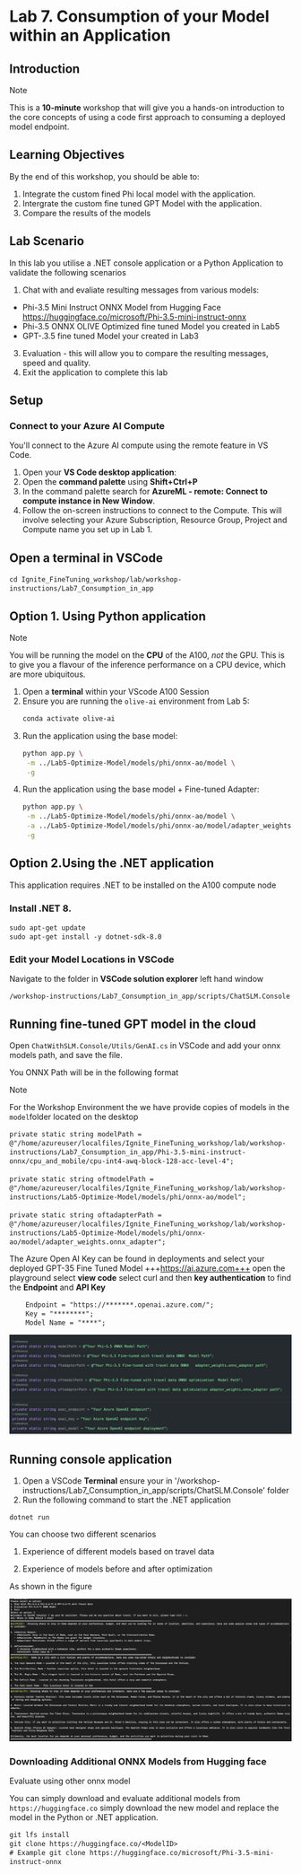 # Lab 7. Consumption of your Model within an Application 

## Introduction

> [!NOTE]
>This is a **10-minute** workshop that will give you a hands-on introduction to the core concepts of using a code first approach to consuming a deployed model endpoint. 

## Learning Objectives

By the end of this workshop, you should be able to:
1. Integrate the custom fined Phi local model with the application.
1. Intergrate the custom fine tuned GPT Model with the application.
2. Compare the results of the models

## Lab Scenario
In this lab you utilise a .NET console application or a Python Application to validate the following scenarios 

1. Chat with and evaliate resulting messages from various models:
- Phi-3.5 Mini Instruct ONNX Model from Hugging Face https://huggingface.co/microsoft/Phi-3.5-mini-instruct-onnx
- Phi-3.5 ONNX OLIVE Optimized fine tuned Model you created in Lab5
- GPT-.3.5 fine tuned Model your created in Lab3
3. Evaluation - this will allow you to compare the resulting messages, speed and quality.
4. Exit the application to complete this lab 

## Setup

### Connect to your Azure AI Compute

You'll connect to the Azure AI compute using the remote feature in VS Code. 

1. Open your **VS Code desktop application**:
1. Open the **command palette** using  **Shift+Ctrl+P**
1. In the command palette search for **AzureML - remote: Connect to compute instance in New Window**.
1. Follow the on-screen instructions to connect to the Compute. This will involve selecting your Azure Subscription, Resource Group, Project and Compute name you set up in Lab 1.

## Open a terminal in VSCode

```
cd Ignite_FineTuning_workshop/lab/workshop-instructions/Lab7_Consumption_in_app
```

## Option 1. Using Python application

> [!NOTE]
> You will be running the model on the **CPU** of the A100, *not* the GPU. This is to give you a flavour of the inference performance on a CPU device, which are more ubiquitous.

1. Open a **terminal** within your VScode A100 Session
1. Ensure you are running the `olive-ai` environment from Lab 5:
   ```bash
   conda activate olive-ai
   ```
1. Run the application using the base model:
   ```bash
   python app.py \
    -m ../Lab5-Optimize-Model/models/phi/onnx-ao/model \
    -g
   ```
1. Run the application using the base model + Fine-tuned Adapter:
   ```bash
   python app.py \
    -m ../Lab5-Optimize-Model/models/phi/onnx-ao/model \
    -a ../Lab5-Optimize-Model/models/phi/onnx-ao/model/adapter_weights.onnx_adapter \
    -g
   ```


## Option 2.Using the .NET application 

This application requires .NET to be installed on the A100 compute node

### Install .NET 8.

```
sudo apt-get update 
sudo apt-get install -y dotnet-sdk-8.0
```

### Edit your Model Locations in VSCode  

Navigate to the folder in **VSCode solution explorer** left hand window

```
/workshop-instructions/Lab7_Consumption_in_app/scripts/ChatSLM.Console
```

## Running fine-tuned GPT model in the cloud 

Open `ChatWithSLM.Console/Utils/GenAI.cs` in VSCode and add your onnx models path, and save the file.

You ONNX Path will be in the following format


> [!NOTE]
> For the Workshop Environment the we have provide copies of models in the `model`folder located on the desktop 

```
private static string modelPath = @"/home/azureuser/localfiles/Ignite_FineTuning_workshop/lab/workshop-instructions/Lab7_Consumption_in_app/Phi-3.5-mini-instruct-onnx/cpu_and_mobile/cpu-int4-awq-block-128-acc-level-4";    
 
private static string oftmodelPath = @"/home/azureuser/localfiles/Ignite_FineTuning_workshop/lab/workshop-instructions/Lab5-Optimize-Model/models/phi/onnx-ao/model";    

private static string oftadapterPath = @"/home/azureuser/localfiles/Ignite_FineTuning_workshop/lab/workshop-instructions/Lab5-Optimize-Model/models/phi/onnx-ao/model/adapter_weights.onnx_adapter";

```

The Azure Open AI Key can be found in deployments and select your deployed GPT-35 Fine Tuned Model +++https://ai.azure.com+++ open the playground select **view code** select curl and then **key authentication** to find the **Endpoint** and **API Key**

```
    Endpoint = "https://*******.openai.azure.com/";
    Key = "********";
    Model Name = "****";

``` 

![location](./images/location.png)


## Running console application

1. Open a VSCode **Terminal** ensure your in '/workshop-instructions/Lab7_Consumption_in_app/scripts/ChatSLM.Console' folder
1. Run the following command to start the .NET application 

```
dotnet run
```

You can choose two different scenarios

1. Experience of different models based on travel data

2. Experience of models before and after optimization

As shown in the figure


![result](./images/result.png)


### Downloading Additional ONNX Models from Hugging face 

Evaluate using other onnx model 

You can simply download and evaluate additional models from `https://huggingface.co` simply download the new model and replace the model in the Python or .NET application.

```
git lfs install
git clone https://huggingface.co/<ModelID>
# Example git clone https://huggingface.co/microsoft/Phi-3.5-mini-instruct-onnx
```
